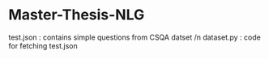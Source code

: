 # Master-Thesis-NLG

test.json : contains simple questions from CSQA datset
/n dataset.py : code for fetching test.json
